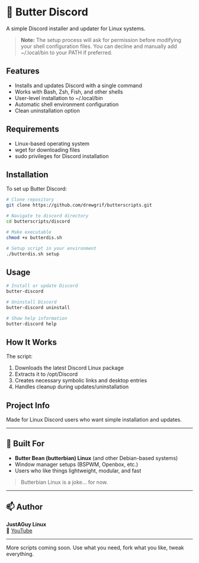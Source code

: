 # 🧈 Butter Discord

A simple Discord installer and updater for Linux systems.

> **Note:** The setup process will ask for permission before modifying your shell configuration files. You can decline and manually add ~/.local/bin to your PATH if preferred.

## Features
- Installs and updates Discord with a single command
- Works with Bash, Zsh, Fish, and other shells
- User-level installation to ~/.local/bin
- Automatic shell environment configuration
- Clean uninstallation option

## Requirements
- Linux-based operating system
- wget for downloading files
- sudo privileges for Discord installation

## Installation
To set up Butter Discord:
```bash
# Clone repository
git clone https://github.com/drewgrif/butterscripts.git

# Navigate to discord directory
cd butterscripts/discord

# Make executable
chmod +x butterdis.sh

# Setup script in your environment
./butterdis.sh setup

```

## Usage
```bash
# Install or update Discord
butter-discord

# Uninstall Discord
butter-discord uninstall

# Show help information
butter-discord help
```

## How It Works
The script:
1. Downloads the latest Discord Linux package
2. Extracts it to /opt/Discord
3. Creates necessary symbolic links and desktop entries
4. Handles cleanup during updates/uninstallation

## Project Info
Made for Linux Discord users who want simple installation and updates.

---

## 🧈 Built For

- **Butter Bean (butterbian) Linux** (and other Debian-based systems)
- Window manager setups (BSPWM, Openbox, etc.)
- Users who like things lightweight, modular, and fast

> Butterbian Linux is a joke... for now.

---

## 📫 Author

**JustAGuy Linux**  
🎥 [YouTube](https://youtube.com/@JustAGuyLinux)  

---

More scripts coming soon. Use what you need, fork what you like, tweak everything.
